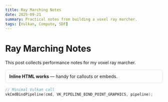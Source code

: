 ```yaml
---
title: Ray Marching Notes
date: 2025-09-21
summary: Practical notes from building a voxel ray marcher.
tags: [Vulkan, Compute, SDF]
---
```


# Ray Marching Notes

This post collects performance notes for my voxel ray marcher.

<div style="padding: 0.75rem; border: 1px solid #ddd; border-radius: 0.5rem">
<strong>Inline HTML works</strong> — handy for callouts or embeds.
</div>

```cpp
// Minimal Vulkan call
vkCmdBindPipeline(cmd, VK_PIPELINE_BIND_POINT_GRAPHICS, pipeline);
```